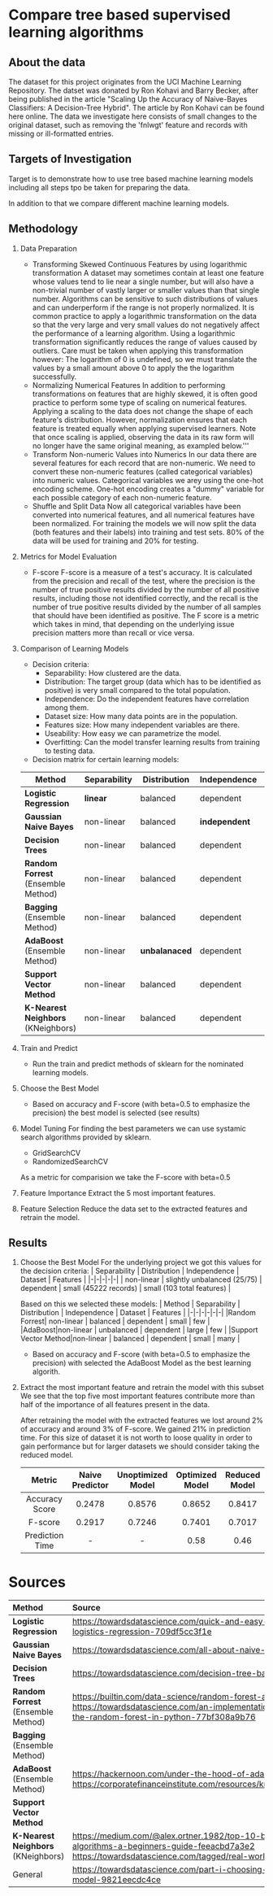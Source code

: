 # Compare tree based supervised learning algorithms

## About the data
The dataset for this project originates from the UCI Machine Learning Repository. The datset was donated by Ron Kohavi and Barry Becker, after being published in the article "Scaling Up the Accuracy of Naive-Bayes Classifiers: A Decision-Tree Hybrid". The article by Ron Kohavi can be found here online. The data we investigate here consists of small changes to the original dataset, such as removing the 'fnlwgt' feature and records with missing or ill-formatted entries.

## Targets of Investigation
Target is to demonstrate how to use tree based machine learning models including all steps tpo be taken for preparing the data.

In addition to that we compare different machine learning models.

## Methodology
1. Data Preparation
   * Transforming Skewed Continuous Features by using logarithmic transformation 
    A dataset may sometimes contain at least one feature whose values tend to lie near a single number, but will also have a non-trivial number of vastly larger or smaller values than that single number. Algorithms can be sensitive to such distributions of values and can underperform if the range is not properly normalized.  It is common practice to apply a logarithmic transformation on the data so that the very large and very small values do not negatively affect the performance of a learning algorithm. Using a logarithmic transformation significantly reduces the range of values caused by outliers. Care must be taken when applying this transformation however: The logarithm of 0 is undefined, so we must translate the values by a small amount above 0 to apply the the logarithm successfully.
    * Normalizing Numerical Features
    In addition to performing transformations on features that are highly skewed, it is often good practice to perform some type of scaling on numerical features. Applying a scaling to the data does not change the shape of each feature's distribution. However, normalization ensures that each feature is treated equally when applying supervised learners. Note that once scaling is applied, observing the data in its raw form will no longer have the same original meaning, as exampled below.'''
    * Transform Non-numeric Values into Numerics
    In our data there are several features for each record that are non-numeric. We need to convert these non-numeric features (called categorical variables) into numeric values. Categorical variables we arey using the one-hot encoding scheme. One-hot encoding creates a "dummy" variable for each possible category of each non-numeric feature.
    * Shuffle and Split Data
    Now all categorical variables have been converted into numerical features, and all numerical features have been normalized. For training the models we will now split the data (both features and their labels) into training and test sets. 80% of the data will be used for training and 20% for testing.
2. Metrics for Model Evaluation
    *  F-score
    F-score is a measure of a test's accuracy. It is calculated from the precision and recall of the test, where the precision is the number of true positive results divided by the number of all positive results, including those not identified correctly, and the recall is the number of true positive results divided by the number of all samples that should have been identified as positive. The F score is a metric which takes in mind, that depending on the underlying issue precision matters more than recall or vice versa.
3. Comparison of Learning Models
   * Decision criteria: <br>
      * Separability: How clustered are the data.
      * Distribution: The target group (data which has to be identified as positive) is very small compared to the total population.
      * Independence: Do the independent features have correlation among them.
      * Dataset size: How many data points are in the population.
      * Features size: How many independent variables are there.
      * Useability: How easy we can parametrize the model.
      * Overfitting: Can the model transfer learning results from training to testing data.
   * Decision matrix for certain learning models:
  
    | Method | Separability | Distribution | Independence | Dataset | Features | Usability | Overfitting |
    | ------ | ------------ | - | - |------- | -------- | --------- | ----------- |
    | **Logistic Regression** | **linear** | balanced | dependent | small | few | easy | fragile |
    | **Gaussian Naive Bayes** | non-linear | balanced | **independent** | small | **many** | easy | fragile |
    | **Decision Trees** | non-linear | balanced | dependent | small | few | easy | fragile |
    | **Random Forrest** (Ensemble Method) | non-linear | balanced | dependent | small | few | easy | **robust** |
    | **Bagging** (Ensemble Method) | non-linear | balanced |  dependent | small | few | easy | fragile |
    | **AdaBoost** (Ensemble Method) | non-linear | **unbalanaced**|  dependent | **large** | few | easy | fragile |
    | **Support Vector Method** | non-linear | balanced | dependent | small | **many** | easy | fragile |
    | **K-Nearest Neighbors** (KNeighbors) | non-linear | balanced | dependent | small | few | easy | fragile |

4. Train and Predict
   * Run the train and predict methods of sklearn for the nominated learning models.
5. Choose the Best Model
    * Based on accuracy and F-score (with beta=0.5 to emphasize the precision) the best model is selected (see results)
6. Model Tuning
   For finding the best parameters we can use systamic search algorithms provided by sklearn.
    * GridSearchCV
    * RandomizedSearchCV
  
   As a metric for comparision we take the F-score with beta=0.5
7. Feature Importance
   Extract the 5 most important features.
8. Feature Selection
    Reduce the data set to the extracted features and retrain the model.

## Results
1. Choose the Best Model
    For the underlying project we got this values for the decision criteria:
    | Separability | Distribution | Independence | Dataset | Features |
    |-|-|-|-|-|
    | non-linear | slightly unbalanced (25/75) |  dependent | small (45222 records) | small (103 total features) |

    Based on this we selected these models:
    | Method | Separability | Distribution | Independence | Dataset | Features |
    |-|-|-|-|-|-|
    |Random Forrest| non-linear | balanced |  dependent | small | few | 
    |AdaBoost|non-linear | unbalanced |  dependent | large | few | 
    |Support Vector Method|non-linear | balanced |  dependent | small | many | 

    * Based on accuracy and F-score (with beta=0.5 to emphasize the precision) with selected the AdaBoost Model as the best learning algorith.
2. Extract the most important feature and retrain the model with this subset
    We see that the top five most important features contribute more than half of the importance of all features present in the data. 


    After retraining the model with the extracted features we lost around 2% of accuracy and around 3% of F-score. We gained 21% in prediction time. For this size of dataset it is not worth to loose quality in order to gain performance but for larger datasets we should consider taking the reduced model.

    |     Metric     | Naive Predictor  | Unoptimized Model | Optimized Model | Reduced Model   |
    | :------------: | :--------------: | :---------------: | :-------------: | :-------------: |
    | Accuracy Score | 0.2478           | 0.8576            | 0.8652          | 0.8417          |
    | F-score        | 0.2917           | 0.7246            | 0.7401          | 0.7017          |
    | Prediction Time| -                | -                 | 0.58            | 0.46            |

# Sources

| Method | Source |
| :----- | :----- |
| **Logistic Regression** | https://towardsdatascience.com/quick-and-easy-explanation-of-logistics-regression-709df5cc3f1e |
| **Gaussian Naive Bayes** | https://towardsdatascience.com/all-about-naive-bayes-8e13cef044cf |
| **Decision Trees** | https://towardsdatascience.com/decision-tree-ba64f977f7c3 |
| **Random Forrest** (Ensemble Method) | https://builtin.com/data-science/random-forest-algorithm<br>https://towardsdatascience.com/an-implementation-and-explanation-of-the-random-forest-in-python-77bf308a9b76 |
| **Bagging** (Ensemble Method) |  |
| **AdaBoost** (Ensemble Method) | https://hackernoon.com/under-the-hood-of-adaboost-8eb499d78eab<br>https://corporatefinanceinstitute.com/resources/knowledge/other/boosting/ |
| **Support Vector Method** |  |
| **K-Nearest Neighbors** (KNeighbors) | https://medium.com/@alex.ortner.1982/top-10-binary-classification-algorithms-a-beginners-guide-feeacbd7a3e2<br>https://towardsdatascience.com/tagged/real-world-examples-knn |
| General | https://towardsdatascience.com/part-i-choosing-a-machine-learning-model-9821eecdc4ce |